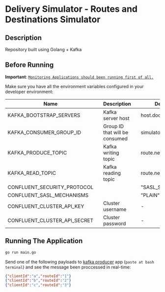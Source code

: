 # Delivery Simulator - Routes and Destinations Simulator

## Description

Repository built using Golang + Kafka

## Before Running

**Important**: [`Monitoring Applications should been running first of all.`](../monitoring/README.md)

Make sure you have all the environment variables configured in your developer environment:

| Name                         |     | Description                    |     | Default Value             |
| ---------------------------- | --- | ------------------------------ | --- | ------------------------- |
| KAFKA_BOOTSTRAP_SERVERS      |     | Kafka server host              |     | host.docker.internal:9094 |
| KAFKA_CONSUMER_GROUP_ID      |     | Group ID that will be consumed |     | simulator                 |
| KAFKA_PRODUCE_TOPIC          |     | Kafka writing topic            |     | route.new-position        |
| KAFKA_READ_TOPIC             |     | Kafka reading topic            |     | route.new-direction       |
| CONFLUENT_SECURITY_PROTOCOL  |     |                                |     | "SASL_SSL"                |
| CONFLUENT_SASL_MECHANISMS    |     |                                |     | "PLAIN"                   |
| CONFLUENT_CLUSTER_API_KEY    |     | Cluster username               |     | -                         |
| CONFLUENT_CLUSTER_API_SECRET |     | Cluster password               |     | -                         |

## Running The Application

```sh
go run main.go
```

Send one of the following payloads to [kafka producer](../monitoring/README.md) app (`paste at bash terminal`) and see the message been proccessed in real-time:

```json
{"clientId":"a","routeId":"1"}
{"clientId":"b","routeId":"2"}
{"clientId":"c","routeId":"3"}
```

